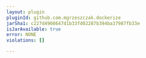 ```yaml
---
layout: plugin
pluginId: github.com.mgrzeszczak.dockerize
jarSha1: c227d4908647d1b33fd02287b394ba37987fb33e
isJarAvailable: true
error: NONE
violations: []

---
```

